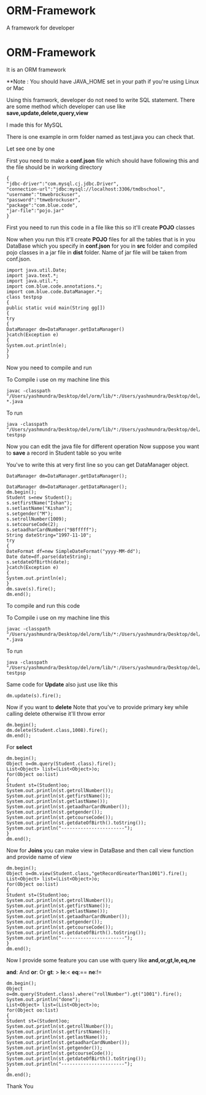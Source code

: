 # ORM-Framework
A framework for developer

# ORM-Framework
It is an ORM framework

**Note : You should have JAVA_HOME set in your path if you're using Linux or Mac

Using this framwork, developer do not need to write SQL statement. There are some method which developer can use like **save,update,delete,query,view**

I made this for MySQL

There is one example in orm folder named as test.java you can check that.

Let see one by one 

First you need to make a **conf.json** file which should have following this and the file should be in working directory

```
{
"jdbc-driver":"com.mysql.cj.jdbc.Driver",
"connection-url":"jdbc:mysql://localhost:3306/tmdbschool",
"username":"tmwebrockuser",
"password":"tmwebrockuser",
"package":"com.blue.code",
"jar-file":"pojo.jar"
}
```

First you need to run this code in a file like this so it'll create **POJO** classes

Now when you run this it'll create **POJO** files for all the tables that is in you DataBase which you specify in **conf.json** for you in **src** folder and compiled pojo classes in a jar file in **dist** folder. Name of jar file will be taken from conf.json.
```
import java.util.Date;
import java.text.*;
import java.util.*;
import com.blue.code.annotations.*;
import com.blue.code.DataManager.*;
class testpsp
{
public static void main(String gg[])
{
try
{
DataManager dm=DataManager.getDataManager()
}catch(Exception e)
{
System.out.println(e);
}
}
```
Now you need to compile and run

To Compile i use on my machine line this 

```
javac -classpath "/Users/yashmundra/Desktop/del/orm/lib/*:/Users/yashmundra/Desktop/del/orm:." *.java
```

To run

```
java -classpath "/Users/yashmundra/Desktop/del/orm/lib/*:/Users/yashmundra/Desktop/del/orm:." testpsp
```

Now you can edit the java file for different operation
Now suppose you want to **save** a record in Student table so you write 

You've to write this at very first line so you can get DataManager object.
```
DataManager dm=DataManager.getDataManager();
```

```
DataManager dm=DataManager.getDataManager();    
dm.begin();
Student s=new Student();
s.setfirstName("Ishan");
s.setlastName("Kishan");
s.setgender("M");
s.setrollNumber(1009);
s.setcourseCode(2);
s.setaadharCardNumber("98fffff");
String dateString="1997-11-10";
try
{
DateFormat df=new SimpleDateFormat("yyyy-MM-dd");
Date date=df.parse(dateString);
s.setdateOfBirth(date);
}catch(Exception e)
{
System.out.println(e);
}
dm.save(s).fire();
dm.end();
```

To compile and run this code



To Compile i use on my machine line this 

```
javac -classpath "/Users/yashmundra/Desktop/del/orm/lib/*:/Users/yashmundra/Desktop/del/orm/dist:." *.java
```
To run

```
java -classpath "/Users/yashmundra/Desktop/del/orm/lib/*:/Users/yashmundra/Desktop/del/orm/dist:." testpsp
```

Same code for **Update** also just use like this 

```
dm.update(s).fire();
```

Now if you want to **delete** Note that you've to provide primary key while calling delete otherwise it'll throw error
```
dm.begin();
dm.delete(Student.class,1008).fire();
dm.end();
```
  
For **select**
```
dm.begin();
Object o=dm.query(Student.class).fire();
List<Object> list=(List<Object>)o;
for(Object oo:list)
{
Student st=(Student)oo;
System.out.println(st.getrollNumber());
System.out.println(st.getfirstName());
System.out.println(st.getlastName());
System.out.println(st.getaadharCardNumber());
System.out.println(st.getgender());
System.out.println(st.getcourseCode());
System.out.println(st.getdateOfBirth().toString());
System.out.println("-----------------------");
}
dm.end();
```

Now for **Joins** you can make view in DataBase and then call view function and provide name of view
```
dm.begin();
Object o=dm.view(Student.class,"getRecordGreaterThan1001").fire();
List<Object> list=(List<Object>)o;
for(Object oo:list)
{
Student st=(Student)oo;
System.out.println(st.getrollNumber());
System.out.println(st.getfirstName());
System.out.println(st.getlastName());
System.out.println(st.getaadharCardNumber());
System.out.println(st.getgender());
System.out.println(st.getcourseCode());
System.out.println(st.getdateOfBirth().toString());
System.out.println("-----------------------");
}
dm.end();
```

Now I provide some feature you can use with query like **and,or,gt,le,eq,ne**

**and**: And
**or**: Or
**gt**: >
**le**:<
**eq**:==
**ne**:!=
```
dm.begin();
Object o=dm.query(Student.class).where("rollNumber").gt("1001").fire();
System.out.println("done");
List<Object> list=(List<Object>)o;
for(Object oo:list)
{
Student st=(Student)oo;
System.out.println(st.getrollNumber());
System.out.println(st.getfirstName());
System.out.println(st.getlastName());
System.out.println(st.getaadharCardNumber());
System.out.println(st.getgender());
System.out.println(st.getcourseCode());
System.out.println(st.getdateOfBirth().toString());
System.out.println("-----------------------");
}
dm.end();
```

Thank You



